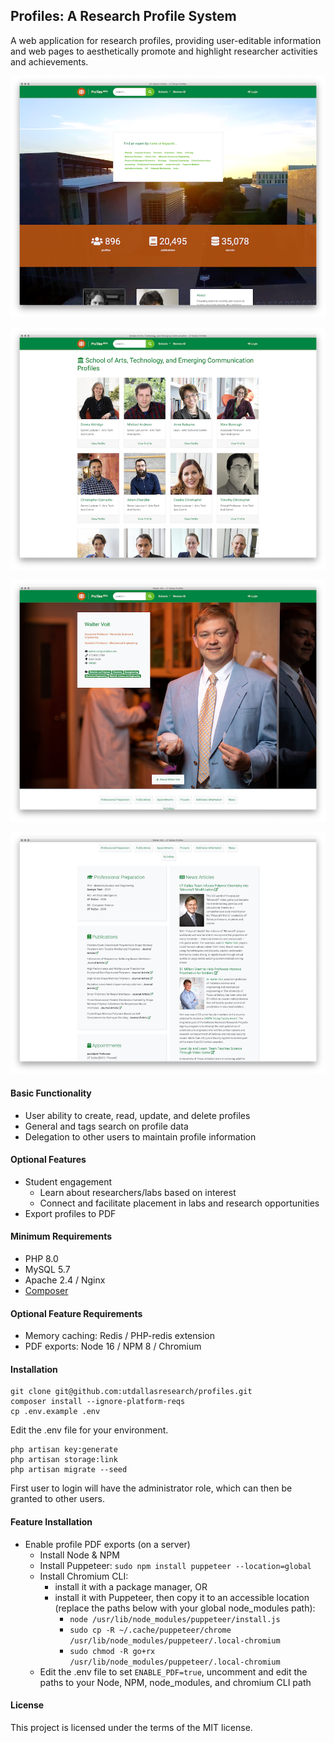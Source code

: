 ## Profiles: A Research Profile System

A web application for research profiles, providing user-editable information and web pages to aesthetically promote and highlight researcher activities and achievements.

![Example Screenshot](/public/img/screenshot.png "Example Screenshot")

![Example Index Screenshot](/public/img/screenshot-index.png "Example Index Screenshot")

![Example Profile Screenshot](/public/img/screenshot-banner.png "Example Profile Screenshot")

![Example Information Screenshot](/public/img/screenshot-info.png "Example Information Screenshot")


#### Basic Functionality

* User ability to create, read, update, and delete profiles
* General and tags search on profile data
* Delegation to other users to maintain profile information

#### Optional Features

* Student engagement
    * Learn about researchers/labs based on interest
    * Connect and facilitate placement in labs and research opportunities
* Export profiles to PDF

#### Minimum Requirements

* PHP 8.0
* MySQL 5.7
* Apache 2.4 / Nginx
* [Composer](https://getcomposer.org/)

#### Optional Feature Requirements

* Memory caching: Redis / PHP-redis extension
* PDF exports: Node 16 / NPM 8 / Chromium

#### Installation

```
git clone git@github.com:utdallasresearch/profiles.git
composer install --ignore-platform-reqs
cp .env.example .env
```

Edit the .env file for your environment.

```
php artisan key:generate
php artisan storage:link
php artisan migrate --seed
```

First user to login will have the administrator role, which can then be granted to other users.

#### Feature Installation

* Enable profile PDF exports (on a server)
    * Install Node & NPM
    * Install Puppeteer: `sudo npm install puppeteer --location=global`
    * Install Chromium CLI:
        * install it with a package manager, OR
        * install it with Puppeteer, then copy it to an accessible location (replace the paths below with your global node_modules path):
            * `node /usr/lib/node_modules/puppeteer/install.js`
            * `sudo cp -R ~/.cache/puppeteer/chrome /usr/lib/node_modules/puppeteer/.local-chromium`
            * `sudo chmod -R go+rx /usr/lib/node_modules/puppeteer/.local-chromium`
    * Edit the .env file to set `ENABLE_PDF=true`, uncomment and edit the paths to your Node, NPM, node_modules, and chromium CLI path

#### License
This project is licensed under the terms of the MIT license.